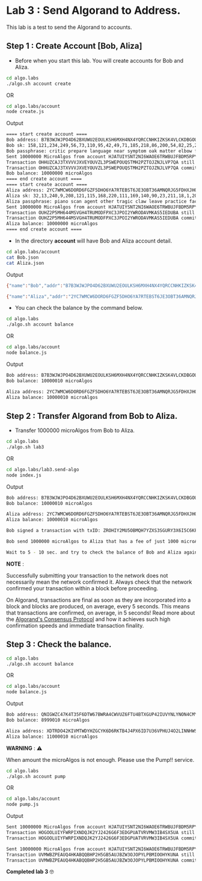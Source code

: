 # Lab 3 : Send Algorand to Address.

This lab is a test to send the Algorand to accounts.

## Step 1 : Create Account [Bob, Aliza]

-   Before when you start this lab. You will create accounts for Bob and Aliza.

```sh
cd algo.labs
./algo.sh account create
```

OR

```sh
cd algo.labs/account
node create.js
```

Output

```sh
==== start create account ====
Bob address: B7B3WJWJPO4D62BXUWU2EOULKSH6MXH4NX4YQRCCNHKIZKSK4VLCKDBGOU
Bob sk: 158,121,234,249,56,73,110,95,42,49,71,185,218,86,200,54,82,25,23,231,62,31,118,88,39,93,70,68,93,90,33,94,15,195,187,38,201,123,184,63,104,55,165,169,162,58,139,84,143,230,92,252,109,249,136,68,66,105,212,140,170,74,229,86
Bob passphrase: critic prepare language near symptom oak matter elbow fire fork goddess casino crawl shift warm busy attract output company dutch ritual final valve able job
Sent 10000000 MicroAlgos from account HJATUIYSNT2NI6WAOE6TRWBUJFBDM5RPYOGIRZPYXF3U2OPHFTV3NCVIKM to address B7B3WJWJPO4D62BXUWU2EOULKSH6MXH4NX4YQRCCNHKIZKSK4VLCKDBGOU, transaction ID: OHHUZCAJ3TXVVVJXVEYOUVZL3PSWEPOUQSTMH2PZTOJZNJLVP7QA. Fee set to 1000
Transaction OHHUZCAJ3TXVVVJXVEYOUVZL3PSWEPOUQSTMH2PZTOJZNJLVP7QA still pending as of round 3034
Transaction OHHUZCAJ3TXVVVJXVEYOUVZL3PSWEPOUQSTMH2PZTOJZNJLVP7QA committed in round 3036
Bob balance: 10000000 microAlgos
==== end create account ====
==== start create account ====
Aliza address: 2YC7WMCW6DORD6FGZF5DHO6YA7RTEBST6JE3OBT36AMNQRJG5FDHXJHOPI
Aliza sk: 32,13,240,9,208,121,115,168,220,111,169,140,90,23,211,18,1,205,216,101,188,224,152,152,201,163,161,20,93,57,177,104,214,5,251,48,86,240,221,17,248,166,201,122,51,187,216,7,227,50,6,83,242,73,183,6,123,240,24,216,69,38,233,70
Aliza passphrase: piano scan agent other tragic claw leave practice face frost hat bachelor old involve tobacco thing basic chapter spin energy riot exact easily about dinner
Sent 10000000 MicroAlgos from account HJATUIYSNT2NI6WAOE6TRWBUJFBDM5RPYOGIRZPYXF3U2OPHFTV3NCVIKM to address 2YC7WMCW6DORD6FGZF5DHO6YA7RTEBST6JE3OBT36AMNQRJG5FDHXJHOPI, transaction ID: OUHZ2P5MH644MSVGH4TRUMODFPXC3JPOI2YWRODAVMKAS5IEDUBA. Fee set to 1000
Transaction OUHZ2P5MH644MSVGH4TRUMODFPXC3JPOI2YWRODAVMKAS5IEDUBA still pending as of round 3036
Transaction OUHZ2P5MH644MSVGH4TRUMODFPXC3JPOI2YWRODAVMKAS5IEDUBA committed in round 3038
Aliza balance: 10000000 microAlgos
==== end create account ====
```

-   In the directory **account** will have Bob and Aliza account detail.

```sh
cd algo.labs/account
cat Bob.json
cat Aliza.json
```

Output

```sh
{"name":"Bob","addr":"B7B3WJWJPO4D62BXUWU2EOULKSH6MXH4NX4YQRCCNHKIZKSK4VLCKDBGOU","sk":"158,121,234,249,56,73,110,95,42,49,71,185,218,86,200,54,82,25,23,231,62,31,118,88,39,93,70,68,93,90,33,94,15,195,187,38,201,123,184,63,104,55,165,169,162,58,139,84,143,230,92,252,109,249,136,68,66,105,212,140,170,74,229,86","passphrase":"critic prepare language near symptom oak matter elbow fire fork goddess casino crawl shift warm busy attract output company dutch ritual final valve able job"}

{"name":"Aliza","addr":"2YC7WMCW6DORD6FGZF5DHO6YA7RTEBST6JE3OBT36AMNQRJG5FDHXJHOPI","sk":"32,13,240,9,208,121,115,168,220,111,169,140,90,23,211,18,1,205,216,101,188,224,152,152,201,163,161,20,93,57,177,104,214,5,251,48,86,240,221,17,248,166,201,122,51,187,216,7,227,50,6,83,242,73,183,6,123,240,24,216,69,38,233,70","passphrase":"piano scan agent other tragic claw leave practice face frost hat bachelor old involve tobacco thing basic chapter spin energy riot exact easily about dinner"}
```

-   You can check the balance by the command below.

```sh
cd algo.labs
./algo.sh account balance
```

OR

```sh
cd algo.labs/account
node balance.js
```

Output

```sh
Bob address: B7B3WJWJPO4D62BXUWU2EOULKSH6MXH4NX4YQRCCNHKIZKSK4VLCKDBGOU
Bob balance: 10000010 microAlgos

Aliza address: 2YC7WMCW6DORD6FGZF5DHO6YA7RTEBST6JE3OBT36AMNQRJG5FDHXJHOPI
Aliza balance: 10000010 microAlgos
```

## Step 2 : Transfer Algorand from Bob to Aliza.

-   Transfer 1000000 microAlgos from Bob to Aliza.

```sh
cd algo.labs
./algo.sh lab3
```

OR

```sh
cd algo.labs/lab3.send-algo
node index.js
```

Output

```sh
Bob address: B7B3WJWJPO4D62BXUWU2EOULKSH6MXH4NX4YQRCCNHKIZKSK4VLCKDBGOU
Bob balance: 10000010 microAlgos

Aliza address: 2YC7WMCW6DORD6FGZF5DHO6YA7RTEBST6JE3OBT36AMNQRJG5FDHXJHOPI
Aliza balance: 10000010 microAlgos

Bob signed a transaction with txID: ZROHIY2MU5OBMQH7YZXS3SGURY3X6I5C6KFK73NTZTZLCPMJXZKQ

Bob send 1000000 microAlgos to Aliza that has a fee of just 1000 microAlgos.

Wait to 5 - 10 sec. and try to check the balance of Bob and Aliza again.
```

**NOTE** :

Successfully submitting your transaction to the network does not necessarily mean the network confirmed it. Always check that the network confirmed your transaction within a block before proceeding.

On Algorand, transactions are final as soon as they are incorporated into a block and blocks are produced, on average, every 5 seconds. This means that transactions are confirmed, on average, in 5 seconds! Read more about the [Algorand's Consensus Protocol](https://developer.algorand.org/docs/algorand_consensus/) and how it achieves such high confirmation speeds and immediate transaction finality.

## Step 3 : Check the balance.

```sh
cd algo.labs
./algo.sh account balance
```

OR

```sh
cd algo.labs/account
node balance.js
```

Output

```sh
Bob address: QNIGWZC47K4T35F6DTW67BWRA4CWVUZ6FTU4BTXGUP42IUVYNLYNON4CMY
Bob balance: 8999010 microAlgos

Aliza address: XDTRDO42KIVMTWDYHZGCYK6D6RKTB4J4PX6ID7U36VPHUJ4O2LINNHWSHI
Aliza balance: 11000010 microAlgos
```

**WARNING** : :warning:

When amount the microAlgos is not enough. Please use the Pump!! service.

```sh
cd algo.labs
./algo.sh account pump
```

OR

```sh
cd algo.labs/account
node pump.js
```

Output

```sh
Sent 10000000 MicroAlgos from account HJATUIYSNT2NI6WAOE6TRWBUJFBDM5RPYOGIRZPYXF3U2OPHFTV3NCVIKM to address AAONGYS2WSRAKEXB6W6NDXWOMY2VFRBOIBLAR6LZOHOFSOIIOEWGTCPT34, transaction ID: HOGOOLUIYFWRPIXNDQJK2YJ2426G6F3EDGPUATVRVMW3IB4SX5UA. Fee set to 1000
Transaction HOGOOLUIYFWRPIXNDQJK2YJ2426G6F3EDGPUATVRVMW3IB4SX5UA still pending as of round 548
Transaction HOGOOLUIYFWRPIXNDQJK2YJ2426G6F3EDGPUATVRVMW3IB4SX5UA committed in round 550

Sent 10000000 MicroAlgos from account HJATUIYSNT2NI6WAOE6TRWBUJFBDM5RPYOGIRZPYXF3U2OPHFTV3NCVIKM to address XR6WOS2HCPPEGCS4JKDTBMS7RDYJVS5UJAWPJXXRDFBBHLUVVPB46NOH6Y, transaction ID: UVMWBZPEAUQ4HKABQQBHP2H5GB5AUJBZW3OJOPYLPBMIOOHYKUNA. Fee set to 1000
Transaction UVMWBZPEAUQ4HKABQQBHP2H5GB5AUJBZW3OJOPYLPBMIOOHYKUNA still pending as of round 550
Transaction UVMWBZPEAUQ4HKABQQBHP2H5GB5AUJBZW3OJOPYLPBMIOOHYKUNA committed in round 552
```

**Completed lab 3** :nerd_face:
